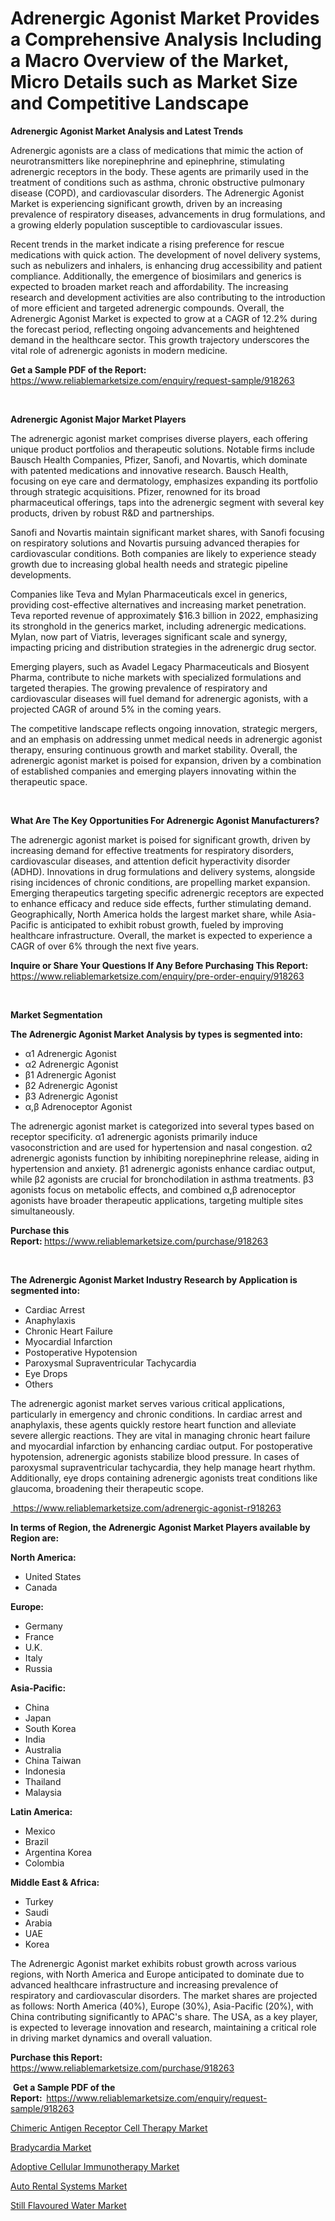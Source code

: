 <p><h1>Adrenergic Agonist Market Provides a Comprehensive Analysis Including a Macro Overview of the Market, Micro Details such as Market Size and Competitive Landscape</h1></p><p><strong>Adrenergic Agonist Market Analysis and Latest Trends</strong></p>
<p><p>Adrenergic agonists are a class of medications that mimic the action of neurotransmitters like norepinephrine and epinephrine, stimulating adrenergic receptors in the body. These agents are primarily used in the treatment of conditions such as asthma, chronic obstructive pulmonary disease (COPD), and cardiovascular disorders. The Adrenergic Agonist Market is experiencing significant growth, driven by an increasing prevalence of respiratory diseases, advancements in drug formulations, and a growing elderly population susceptible to cardiovascular issues.</p><p>Recent trends in the market indicate a rising preference for rescue medications with quick action. The development of novel delivery systems, such as nebulizers and inhalers, is enhancing drug accessibility and patient compliance. Additionally, the emergence of biosimilars and generics is expected to broaden market reach and affordability. The increasing research and development activities are also contributing to the introduction of more efficient and targeted adrenergic compounds. Overall, the Adrenergic Agonist Market is expected to grow at a CAGR of 12.2% during the forecast period, reflecting ongoing advancements and heightened demand in the healthcare sector. This growth trajectory underscores the vital role of adrenergic agonists in modern medicine.</p></p>
<p><strong>Get a Sample PDF of the Report:&nbsp;</strong> <a href="https://www.reliablemarketsize.com/enquiry/request-sample/918263?utm_campaign=1943&utm_medium=2&utm_source=Github&utm_content=ia&utm_term=06032025&utm_id=adrenergic-agonist">https://www.reliablemarketsize.com/enquiry/request-sample/918263</a></p>
<p>&nbsp;</p>
<p><strong>Adrenergic Agonist Major Market Players</strong></p>
<p><p>The adrenergic agonist market comprises diverse players, each offering unique product portfolios and therapeutic solutions. Notable firms include Bausch Health Companies, Pfizer, Sanofi, and Novartis, which dominate with patented medications and innovative research. Bausch Health, focusing on eye care and dermatology, emphasizes expanding its portfolio through strategic acquisitions. Pfizer, renowned for its broad pharmaceutical offerings, taps into the adrenergic segment with several key products, driven by robust R&D and partnerships. </p><p>Sanofi and Novartis maintain significant market shares, with Sanofi focusing on respiratory solutions and Novartis pursuing advanced therapies for cardiovascular conditions. Both companies are likely to experience steady growth due to increasing global health needs and strategic pipeline developments.</p><p>Companies like Teva and Mylan Pharmaceuticals excel in generics, providing cost-effective alternatives and increasing market penetration. Teva reported revenue of approximately $16.3 billion in 2022, emphasizing its stronghold in the generics market, including adrenergic medications. Mylan, now part of Viatris, leverages significant scale and synergy, impacting pricing and distribution strategies in the adrenergic drug sector.</p><p>Emerging players, such as Avadel Legacy Pharmaceuticals and Biosyent Pharma, contribute to niche markets with specialized formulations and targeted therapies. The growing prevalence of respiratory and cardiovascular diseases will fuel demand for adrenergic agonists, with a projected CAGR of around 5% in the coming years.</p><p>The competitive landscape reflects ongoing innovation, strategic mergers, and an emphasis on addressing unmet medical needs in adrenergic agonist therapy, ensuring continuous growth and market stability. Overall, the adrenergic agonist market is poised for expansion, driven by a combination of established companies and emerging players innovating within the therapeutic space.</p></p>
<p>&nbsp;</p>
<p><strong>What Are The Key Opportunities For Adrenergic Agonist Manufacturers?</strong></p>
<p><p>The adrenergic agonist market is poised for significant growth, driven by increasing demand for effective treatments for respiratory disorders, cardiovascular diseases, and attention deficit hyperactivity disorder (ADHD). Innovations in drug formulations and delivery systems, alongside rising incidences of chronic conditions, are propelling market expansion. Emerging therapeutics targeting specific adrenergic receptors are expected to enhance efficacy and reduce side effects, further stimulating demand. Geographically, North America holds the largest market share, while Asia-Pacific is anticipated to exhibit robust growth, fueled by improving healthcare infrastructure. Overall, the market is expected to experience a CAGR of over 6% through the next five years.</p></p>
<p><strong>Inquire or Share Your Questions If Any Before Purchasing This Report:</strong> <a href="https://www.reliablemarketsize.com/enquiry/pre-order-enquiry/918263?utm_campaign=1943&utm_medium=2&utm_source=Github&utm_content=ia&utm_term=06032025&utm_id=adrenergic-agonist">https://www.reliablemarketsize.com/enquiry/pre-order-enquiry/918263</a></p>
<p>&nbsp;</p>
<p><strong>Market Segmentation</strong></p>
<p><strong>The Adrenergic Agonist Market Analysis by types is segmented into:</strong></p>
<p><ul><li>α1 Adrenergic Agonist</li><li>α2 Adrenergic Agonist</li><li>β1 Adrenergic Agonist</li><li>β2 Adrenergic Agonist</li><li>β3 Adrenergic Agonist</li><li>α,β Adrenoceptor Agonist</li></ul></p>
<p><p>The adrenergic agonist market is categorized into several types based on receptor specificity. α1 adrenergic agonists primarily induce vasoconstriction and are used for hypertension and nasal congestion. α2 adrenergic agonists function by inhibiting norepinephrine release, aiding in hypertension and anxiety. β1 adrenergic agonists enhance cardiac output, while β2 agonists are crucial for bronchodilation in asthma treatments. β3 agonists focus on metabolic effects, and combined α,β adrenoceptor agonists have broader therapeutic applications, targeting multiple sites simultaneously.</p></p>
<p><strong>Purchase this Report:&nbsp;</strong><a href="https://www.reliablemarketsize.com/purchase/918263?utm_campaign=1943&utm_medium=2&utm_source=Github&utm_content=ia&utm_term=06032025&utm_id=adrenergic-agonist">https://www.reliablemarketsize.com/purchase/918263</a></p>
<p>&nbsp;</p>
<p><strong>The Adrenergic Agonist Market Industry Research by Application is segmented into:</strong></p>
<p><ul><li>Cardiac Arrest</li><li>Anaphylaxis</li><li>Chronic Heart Failure</li><li>Myocardial Infarction</li><li>Postoperative Hypotension</li><li>Paroxysmal Supraventricular Tachycardia</li><li>Eye Drops</li><li>Others</li></ul></p>
<p><p>The adrenergic agonist market serves various critical applications, particularly in emergency and chronic conditions. In cardiac arrest and anaphylaxis, these agents quickly restore heart function and alleviate severe allergic reactions. They are vital in managing chronic heart failure and myocardial infarction by enhancing cardiac output. For postoperative hypotension, adrenergic agonists stabilize blood pressure. In cases of paroxysmal supraventricular tachycardia, they help manage heart rhythm. Additionally, eye drops containing adrenergic agonists treat conditions like glaucoma, broadening their therapeutic scope.</p></p>
<p><a href="https://www.reliablemarketsize.com/adrenergic-agonist-r918263?utm_campaign=1943&utm_medium=2&utm_source=Github&utm_content=ia&utm_term=06032025&utm_id=adrenergic-agonist">&nbsp;https://www.reliablemarketsize.com/adrenergic-agonist-r918263</a></p>
<p><strong>In terms of Region, the Adrenergic Agonist Market Players available by Region are:</strong></p>
<p>
    <p> <strong> North America: </strong>
        <ul>
            <li>United States</li>
            <li>Canada</li>
        </ul>
        </p> 
    <p> <strong> Europe: </strong>
        <ul>
            <li>Germany</li>
            <li>France</li>
            <li>U.K.</li>
            <li>Italy</li>
            <li>Russia</li>
        </ul>
        </p> 
    <p> <strong> Asia-Pacific: </strong>
        <ul>
            <li>China</li>
            <li>Japan</li>
            <li>South Korea</li>
            <li>India</li>
            <li>Australia</li>
            <li>China Taiwan</li>
            <li>Indonesia</li>
            <li>Thailand</li>
            <li>Malaysia</li>
        </ul>
        </p> 
    <p> <strong> Latin America: </strong>
        <ul>
            <li>Mexico</li>
            <li>Brazil</li>
            <li>Argentina Korea</li>
            <li>Colombia</li>
        </ul>
        </p> 
    <p> <strong> Middle East & Africa: </strong>
        <ul>
            <li>Turkey</li>
            <li>Saudi</li>
            <li>Arabia</li>
            <li>UAE</li>
            <li>Korea</li>
        </ul>
    </p>
    </p>
<p><p>The Adrenergic Agonist market exhibits robust growth across various regions, with North America and Europe anticipated to dominate due to advanced healthcare infrastructure and increasing prevalence of respiratory and cardiovascular disorders. The market shares are projected as follows: North America (40%), Europe (30%), Asia-Pacific (20%), with China contributing significantly to APAC's share. The USA, as a key player, is expected to leverage innovation and research, maintaining a critical role in driving market dynamics and overall valuation.</p></p>
<p><strong>Purchase this Report: </strong><a href="https://www.reliablemarketsize.com/purchase/918263?utm_campaign=1943&utm_medium=2&utm_source=Github&utm_content=ia&utm_term=06032025&utm_id=adrenergic-agonist">https://www.reliablemarketsize.com/purchase/918263</a></p>
<p>&nbsp;<strong>Get a Sample PDF of the Report:&nbsp;&nbsp;</strong><a href="https://www.reliablemarketsize.com/enquiry/request-sample/918263?utm_campaign=1943&utm_medium=2&utm_source=Github&utm_content=ia&utm_term=06032025&utm_id=adrenergic-agonist">https://www.reliablemarketsize.com/enquiry/request-sample/918263</a></p>
<p><strong></strong></p>
<p><p><a href="https://github.com/bloggglazaie/Market-Research-Report-List-1/blob/main/chimeric-antigen-receptor-cell-therapy-market.md?utm_campaign=1943&utm_medium=2&utm_source=Github&utm_content=ia&utm_term=06032025&utm_id=adrenergic-agonist">Chimeric Antigen Receptor Cell Therapy Market</a></p><p><a href="https://github.com/ChiragRP21/Market-Research-Report-List-7/blob/main/bradycardia-market.md?utm_campaign=1943&utm_medium=2&utm_source=Github&utm_content=ia&utm_term=06032025&utm_id=adrenergic-agonist">Bradycardia Market</a></p><p><a href="https://github.com/nikkoureta1y/Market-Research-Report-List-1/blob/main/adoptive-cellular-immunotherapy-market.md?utm_campaign=1943&utm_medium=2&utm_source=Github&utm_content=ia&utm_term=06032025&utm_id=adrenergic-agonist">Adoptive Cellular Immunotherapy Market</a></p><p><a href="https://github.com/lolahberkik5/Market-Research-Report-List-1/blob/main/auto-rental-systems-market.md?utm_campaign=1943&utm_medium=2&utm_source=Github&utm_content=ia&utm_term=06032025&utm_id=adrenergic-agonist">Auto Rental Systems Market</a></p><p><a href="https://github.com/stvnpukaj10/Market-Research-Report-List-1/blob/main/still-flavoured-water-market.md?utm_campaign=1943&utm_medium=2&utm_source=Github&utm_content=ia&utm_term=06032025&utm_id=adrenergic-agonist">Still Flavoured Water Market</a></p></p>